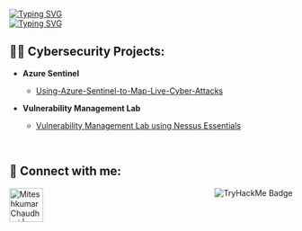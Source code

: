 [![Typing SVG](https://readme-typing-svg.demolab.com?font=Hack&size=25&pause=2000&color=000000&width=495&height=35&lines=Hi+I'm+Miteshkumar+Chaudhari+(R4VJ1))](https://www.linkedin.com/in/mitesh72925/) <br/>
<a href="https://www.linkedin.com/in/mitesh72925/"><img src="https://readme-typing-svg.demolab.com?font=Hack&size=22&pause=1000&color=1F22F7&width=300&height=35&lines=Cybersecurity+Enthusiast" alt="Typing SVG" /></a>


<h2>👨‍💻 Cybersecurity Projects:</h2>



- <b>Azure Sentinel</b>
  - [Using-Azure-Sentinel-to-Map-Live-Cyber-Attacks](https://github.com/mitesh72925/Using-Azure-Sentinel-to-Map-Live-Cyber-Attacks)

- <b>Vulnerability Management Lab</b>
  - [Vulnerability Management Lab using Nessus Essentials](https://github.com/mitesh72925/Vulnerability-Management-Lab)




<br>

<h2> 🤳 Connect with me:</h2>


[<img align="left" alt="Miteshkumar Chaudhari | TryHackMe" width="60px" src="https://cdn.jsdelivr.net/npm/simple-icons@13.4.0/icons/tryhackme.svg" />][TryHackMe]
<p align="right"> <img src="https://tryhackme-badges.s3.amazonaws.com/R4VJ1.png" alt="TryHackMe Badge" /> </p>


[TryHackMe]: https://tryhackme.com/p/R4VJ1

